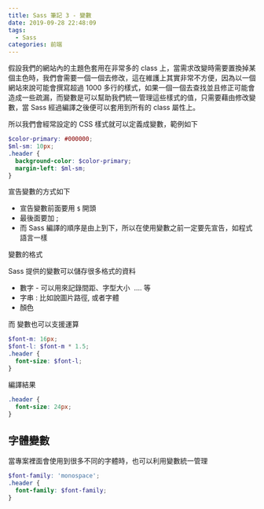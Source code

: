 ```yaml
---
title: Sass 筆記 3 - 變數
date: 2019-09-28 22:48:09
tags:
  - Sass
categories: 前端
---
```


假設我們的網站內的主題色套用在非常多的 class 上，當需求改變時需要置換掉某個主色時，我們會需要一個一個去修改，這在維護上其實非常不方便，因為以一個網站來說可能會撰寫超過 1000 多行的樣式，如果一個一個去查找並且修正可能會造成一些疏漏，而變數是可以幫助我們統一管理這些樣式的值，只需要藉由修改變數，當 Sass 經過編譯之後便可以套用到所有的 class 屬性上。

所以我們會經常設定的 CSS 樣式就可以定義成變數，範例如下

``` SCSS
$color-primary: #000000;
$ml-sm: 10px;
.header {
  background-color: $color-primary;
  margin-left: $ml-sm;
}
```

宣告變數的方式如下

* 宣告變數前面要用 `$` 開頭
* 最後面要加 ;
* 而 Sass 編譯的順序是由上到下，所以在使用變數之前一定要先宣告，如程式語言一樣

變數的格式

Sass 提供的變數可以儲存很多格式的資料

* 數字  - 可以用來記錄間距、字型大小  .... 等
* 字串 : 比如說圖片路徑, 或者字體
* 顏色

而 變數也可以支援運算

``` SCSS
$font-m: 16px;
$font-l: $font-m * 1.5;
.header {
  font-size: $font-l;
}
```

編譯結果

``` SCSS
.header {
  font-size: 24px;
}
```

## 字體變數
當專案裡面會使用到很多不同的字體時，也可以利用變數統一管理

``` SCSS
$font-family: 'monospace';
.header {
  font-family: $font-family;
}
```